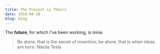 ```yaml
---
title: The Present is Theirs
date: 2019-04-28
blog: blog
---
```


The **future**, for which I've been working, is mine.

<blockquote>
<span>Be alone, that is the secret of invention; be alone, that is when ideas are born.</span>
Nikola Tesla
</blockquote>
